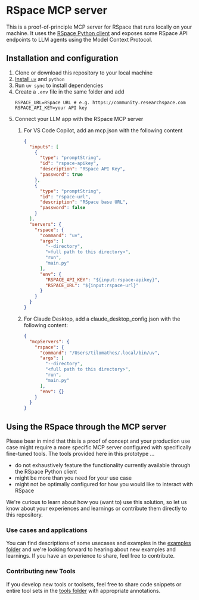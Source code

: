 # RSpace MCP server

This is a proof-of-principle MCP server for RSpace that runs locally on your machine. It uses the [RSpace Python client](https://github.com/rspace-os/rspace-client-python) and exposes some RSpace API endpoints to LLM agents using the Model Context Protocol.

## Installation and configuration

1. Clone or download this repository to your local machine
2. [ Install `uv`](https://docs.astral.sh/uv/#highlights) and `python`
3. Run `uv sync` to install dependencies
4. Create a `.env` file in the same folder and add 
    ``` 
    RSPACE_URL=RSpace URL # e.g. https://community.researchspace.com 
    RSPACE_API_KEY=your API key
    ```
5. Connect your LLM app with the RSpace MCP server
    1. For VS Code Copilot, add an mcp.json with the following content
        ```json
        {
          "inputs": [
            {
              "type": "promptString",
              "id": "rspace-apikey",
              "description": "RSpace API Key",
              "password": true
            },
            {
              "type": "promptString",
              "id": "rspace-url",
              "description": "RSpace base URL",
              "password": false
            }
          ],
          "servers": {
            "rspace": {
              "command": "uv",
              "args": [
                "--directory",
                "<full path to this directory>",
                "run",
                "main.py"
              ],
              "env": {
                "RSPACE_API_KEY": "${input:rspace-apikey}",
                "RSPACE_URL": "${input:rspace-url}"
              }
            }
          }
        }
        ```
        
    1. For Claude Desktop, add a claude_desktop_config.json with the following content:
        ```json
        {
          "mcpServers": {
            "rspace": {
              "command": "/Users/tilomathes/.local/bin/uv",
              "args": [
                "--directory",
                "<full path to this directory>",
                "run",
                "main.py"
              ],
              "env": {}
            }
          }
        }

         ```
## Using the RSpace through the MCP server
Please bear in mind that this is a proof of concept and your production use case might require a more specific MCP server configured with specifically fine-tuned tools. The tools provided here in this prototype ...
-  do not exhaustively feature the functionality currently available through the RSpace Python client
-  might be more than you need for your use case
-  might not be optimally configured for how you would like to interact with RSpace

We're curious to learn about how you (want to) use this solution, so let us know about your experiences and learnings or contribute them directly to this repository.

### Use cases and applications
You can find descriptions of some usecases and examples in the [examples folder](/examples) and we're looking forward to hearing about new examples and learnings. If you have an experience to share, feel free to contribute.

### Contributing new Tools
If you develop new tools or toolsets, feel free to share code snippets or entire tool sets in the [tools folder](/tools) with appropriate annotations.

